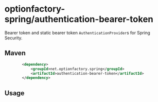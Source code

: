 # optionfactory-spring/authentication-bearer-token

Bearer token and static bearer token `AuthenticationProvider`s for Spring Security.

## Maven

```xml
        <dependency>
            <groupId>net.optionfactory.spring</groupId>
            <artifactId>authentication-bearer-token</artifactId>
        </dependency>
```



## Usage


